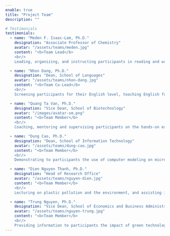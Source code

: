 ```yaml
---
enable: true
title: "Project Team"
description: ""

# Testimonials
testimonials:
  - name: "Meden F. Isaac-Lam, Ph.D."
    designation: "Associate Professor of Chemistry"
    avatar: "/assets/teams/meden.jpg"
    content: "<b>Team Lead</b>
    <br/>
    Leading, organizing, and instructing participants in reading and writing journal-style scientific manuscripts, as well as providing instructions on laboratory safety, ethics, data acquisition, and manuscript submission, while coordinating team members' goals."

  - name: "Nhon Dang, Ph.D."
    designation: "Dean, School of Languages"
    avatar: "/assets/teams/nhon-dang.jpg"
    content: "<b>Team Co-Lead</b>
    <br/>
    Screening participants for their English level, teaching English for science and technology, and assessing progress of participants before and after the project.."

  - name: "Quang Ta Van, Ph.D."
    designation: "Vice Dean, School of Biotechnology"
    avatar: "/images/avatar-sm.png"
    content: "<b>Team Member</b>
    <br/>
    Coaching, mentoring and supervising participants on the hands-on experiments on how to degrade plastic using biological methods in the laboratory setting."

  - name: "Dung Cao, Ph.D."
    designation: "Dean, School of Information Technology"
    avatar: "/assets/teams/dung-cao.jpg"
    content: "<b>Team Member</b>
    <br/>
    Demonstrating to participants the use of computer modeling on microbial and enzymatic degradation of plastic."

  - name: "Dien Nguyen Thanh, Ph.D."
    designation: "Head of Research Office"
    avatar: "/assets/teams/nguyen-dien.jpg"
    content: "<b>Team Member</b>
    <br/>
    Lecturing on plastic pollution and the environment, and assisting in the recruitment of participants from several universities in the Mekong Delta via social media."

  - name: "Trung Nguyen, Ph.D."
    designation: "Vice Dean, School of Economics and Business Administration"
    avatar: "/assets/teams/nguyen-trung.jpg"
    content: "<b>Team Member</b>
    <br/>
    Providing information to participants the impact of green technology and clean sustainable environment on the business sector and the economy in Vietnam."
---
```

